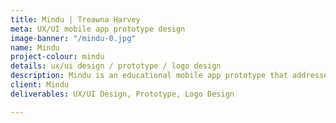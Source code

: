 ```yaml
---
title: Mindu | Treawna Harvey
meta: UX/UI mobile app prototype design
image-banner: "/mindu-0.jpg"
name: Mindu
project-colour: mindu
details: ux/ui design / prototype / logo design
description: Mindu is an educational mobile app prototype that addresses mental health and wellness.
client: Mindu
deliverables: UX/UI Design, Prototype, Logo Design

---
```

